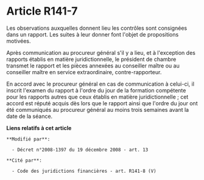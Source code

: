 # Article R141-7

Les observations auxquelles donnent lieu les contrôles sont consignées dans un rapport. Les suites à leur donner font l'objet
de propositions motivées.

Après communication au procureur général s'il y a lieu, et à l'exception des rapports établis en matière juridictionnelle, le
président de chambre transmet le rapport et les pièces annexées au conseiller maître ou au conseiller maître en service
extraordinaire, contre-rapporteur.

En accord avec le procureur général en cas de communication à celui-ci, il inscrit l'examen du rapport à l'ordre du jour de
la formation compétente pour les rapports autres que ceux établis en matière juridictionnelle ; cet accord est réputé acquis
dès lors que le rapport ainsi que l'ordre du jour ont été communiqués au procureur général au moins trois semaines avant la
date de la séance.

**Liens relatifs à cet article**

	**Modifié par**:

	  - Décret n°2008-1397 du 19 décembre 2008 - art. 13

	**Cité par**:

	  - Code des juridictions financières - art. R141-8 (V)
